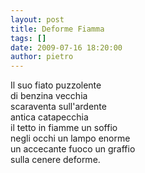 ```yaml
---
layout: post
title: Deforme Fiamma
tags: []
date: 2009-07-16 18:20:00
author: pietro
---
```

Il suo fiato puzzolente<br/>di benzina vecchia<br/>scaraventa sull'ardente<br/>antica catapecchia<br/>il tetto in fiamme un soffio<br/>negli occhi un lampo enorme<br/>un accecante fuoco un graffio<br/>sulla cenere deforme.
